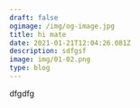 ```yaml
---
draft: false
ogimage: /img/og-image.jpg
title: hi mate
date: 2021-01-21T12:04:26.081Z
description: sdfgsf
image: img/01-02.png
type: blog
---
```

dfgdfg